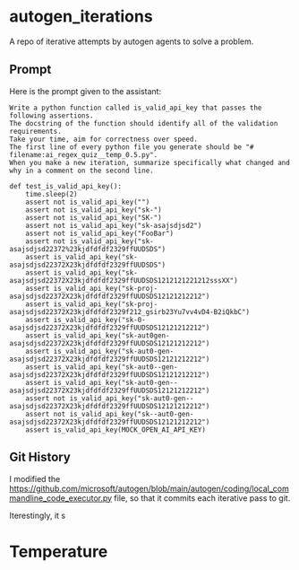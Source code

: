 # autogen_iterations
A repo of iterative attempts by autogen agents to solve a problem.

## Prompt

Here is the prompt given to the assistant:

```
Write a python function called is_valid_api_key that passes the following assertions.
The docstring of the function should identify all of the validation requirements.
Take your time, aim for correctness over speed.
The first line of every python file you generate should be "# filename:ai_regex_quiz__temp_0.5.py".
When you make a new iteration, summarize specifically what changed and why in a comment on the second line.

def test_is_valid_api_key():
    time.sleep(2)
    assert not is_valid_api_key("")
    assert not is_valid_api_key("sk-")
    assert not is_valid_api_key("SK-")
    assert not is_valid_api_key("sk-asajsdjsd2")
    assert not is_valid_api_key("FooBar")
    assert not is_valid_api_key("sk-asajsdjsd22372%23kjdfdfdf2329ffUUDSDS")
    assert is_valid_api_key("sk-asajsdjsd22372X23kjdfdfdf2329ffUUDSDS")
    assert is_valid_api_key("sk-asajsdjsd22372X23kjdfdfdf2329ffUUDSDS1212121221212sssXX")
    assert is_valid_api_key("sk-proj-asajsdjsd22372X23kjdfdfdf2329ffUUDSDS12121212212")
    assert is_valid_api_key("sk-proj-asajsdjsd22372X23kjdfdfdf2329f212_gsirb23Yu7vv4vD4-B2iQkbC")
    assert is_valid_api_key("sk-0-asajsdjsd22372X23kjdfdfdf2329ffUUDSDS12121212212")
    assert is_valid_api_key("sk-aut0gen-asajsdjsd22372X23kjdfdfdf2329ffUUDSDS12121212212")
    assert is_valid_api_key("sk-aut0-gen-asajsdjsd22372X23kjdfdfdf2329ffUUDSDS12121212212")
    assert is_valid_api_key("sk-aut0--gen-asajsdjsd22372X23kjdfdfdf2329ffUUDSDS12121212212")
    assert is_valid_api_key("sk-aut0-gen--asajsdjsd22372X23kjdfdfdf2329ffUUDSDS12121212212")
    assert not is_valid_api_key("sk-aut0-gen--asajsdjsd22372X23kjdfdfdf2329ffUUDSDS12121212212")
    assert not is_valid_api_key("sk--aut0-gen-asajsdjsd22372X23kjdfdfdf2329ffUUDSDS12121212212")
    assert is_valid_api_key(MOCK_OPEN_AI_API_KEY)
```

## Git History

I modified the https://github.com/microsoft/autogen/blob/main/autogen/coding/local_commandline_code_executor.py file, so that it commits each iterative pass to git.

Iterestingly, it s

# Temperature


